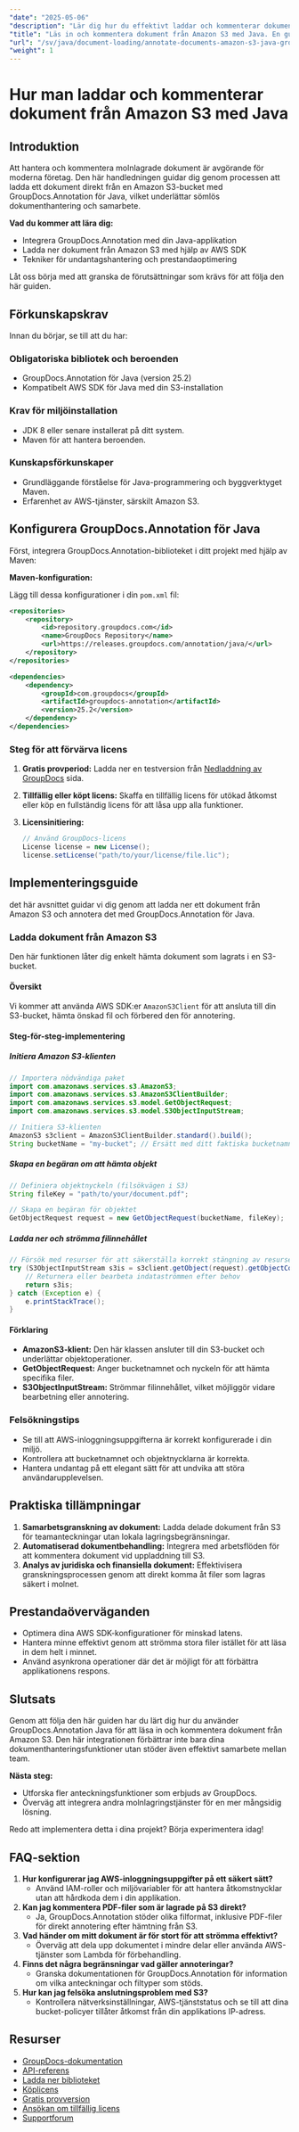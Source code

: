 ```yaml
---
"date": "2025-05-06"
"description": "Lär dig hur du effektivt laddar och kommenterar dokument som lagras på Amazon S3 med GroupDocs.Annotation i Java. Den här guiden behandlar integration, användning av AWS SDK och prestandaoptimering."
"title": "Läs in och kommentera dokument från Amazon S3 med Java. En guide för GroupDocs.Annotation-integration."
"url": "/sv/java/document-loading/annotate-documents-amazon-s3-java-groupdocs/"
"weight": 1
---
```


# Hur man laddar och kommenterar dokument från Amazon S3 med Java

## Introduktion

Att hantera och kommentera molnlagrade dokument är avgörande för moderna företag. Den här handledningen guidar dig genom processen att ladda ett dokument direkt från en Amazon S3-bucket med GroupDocs.Annotation för Java, vilket underlättar sömlös dokumenthantering och samarbete.

**Vad du kommer att lära dig:**
- Integrera GroupDocs.Annotation med din Java-applikation
- Ladda ner dokument från Amazon S3 med hjälp av AWS SDK
- Tekniker för undantagshantering och prestandaoptimering

Låt oss börja med att granska de förutsättningar som krävs för att följa den här guiden.

## Förkunskapskrav

Innan du börjar, se till att du har:

### Obligatoriska bibliotek och beroenden
- GroupDocs.Annotation för Java (version 25.2)
- Kompatibelt AWS SDK för Java med din S3-installation

### Krav för miljöinstallation
- JDK 8 eller senare installerat på ditt system.
- Maven för att hantera beroenden.

### Kunskapsförkunskaper
- Grundläggande förståelse för Java-programmering och byggverktyget Maven.
- Erfarenhet av AWS-tjänster, särskilt Amazon S3.

## Konfigurera GroupDocs.Annotation för Java

Först, integrera GroupDocs.Annotation-biblioteket i ditt projekt med hjälp av Maven:

**Maven-konfiguration:**

Lägg till dessa konfigurationer i din `pom.xml` fil:

```xml
<repositories>
    <repository>
        <id>repository.groupdocs.com</id>
        <name>GroupDocs Repository</name>
        <url>https://releases.groupdocs.com/annotation/java/</url>
    </repository>
</repositories>

<dependencies>
    <dependency>
        <groupId>com.groupdocs</groupId>
        <artifactId>groupdocs-annotation</artifactId>
        <version>25.2</version>
    </dependency>
</dependencies>
```

### Steg för att förvärva licens

1. **Gratis provperiod:** Ladda ner en testversion från [Nedladdning av GroupDocs](https://releases.groupdocs.com/annotation/java/) sida.
   
2. **Tillfällig eller köpt licens:** Skaffa en tillfällig licens för utökad åtkomst eller köp en fullständig licens för att låsa upp alla funktioner.

3. **Licensinitiering:**

   ```java
   // Använd GroupDocs-licens
   License license = new License();
   license.setLicense("path/to/your/license/file.lic");
   ```

## Implementeringsguide

det här avsnittet guidar vi dig genom att ladda ner ett dokument från Amazon S3 och annotera det med GroupDocs.Annotation för Java.

### Ladda dokument från Amazon S3

Den här funktionen låter dig enkelt hämta dokument som lagrats i en S3-bucket.

#### Översikt
Vi kommer att använda AWS SDK:er `AmazonS3Client` för att ansluta till din S3-bucket, hämta önskad fil och förbered den för annotering.

#### Steg-för-steg-implementering

##### Initiera Amazon S3-klienten

```java
// Importera nödvändiga paket
import com.amazonaws.services.s3.AmazonS3;
import com.amazonaws.services.s3.AmazonS3ClientBuilder;
import com.amazonaws.services.s3.model.GetObjectRequest;
import com.amazonaws.services.s3.model.S3ObjectInputStream;

// Initiera S3-klienten
AmazonS3 s3client = AmazonS3ClientBuilder.standard().build();
String bucketName = "my-bucket"; // Ersätt med ditt faktiska bucketnamn
```

##### Skapa en begäran om att hämta objekt

```java
// Definiera objektnyckeln (filsökvägen i S3)
String fileKey = "path/to/your/document.pdf";

// Skapa en begäran för objektet
GetObjectRequest request = new GetObjectRequest(bucketName, fileKey);
```

##### Ladda ner och strömma filinnehållet

```java
// Försök med resurser för att säkerställa korrekt stängning av resurser
try (S3ObjectInputStream s3is = s3client.getObject(request).getObjectContent()) {
    // Returnera eller bearbeta indataströmmen efter behov
    return s3is;
} catch (Exception e) {
    e.printStackTrace();
}
```

#### Förklaring
- **AmazonS3-klient:** Den här klassen ansluter till din S3-bucket och underlättar objektoperationer.
- **GetObjectRequest:** Anger bucketnamnet och nyckeln för att hämta specifika filer.
- **S3ObjectInputStream:** Strömmar filinnehållet, vilket möjliggör vidare bearbetning eller annotering.

### Felsökningstips
- Se till att AWS-inloggningsuppgifterna är korrekt konfigurerade i din miljö.
- Kontrollera att bucketnamnet och objektnycklarna är korrekta.
- Hantera undantag på ett elegant sätt för att undvika att störa användarupplevelsen.

## Praktiska tillämpningar
1. **Samarbetsgranskning av dokument:** Ladda delade dokument från S3 för teamanteckningar utan lokala lagringsbegränsningar.
2. **Automatiserad dokumentbehandling:** Integrera med arbetsflöden för att kommentera dokument vid uppladdning till S3.
3. **Analys av juridiska och finansiella dokument:** Effektivisera granskningsprocessen genom att direkt komma åt filer som lagras säkert i molnet.

## Prestandaöverväganden
- Optimera dina AWS SDK-konfigurationer för minskad latens.
- Hantera minne effektivt genom att strömma stora filer istället för att läsa in dem helt i minnet.
- Använd asynkrona operationer där det är möjligt för att förbättra applikationens respons.

## Slutsats
Genom att följa den här guiden har du lärt dig hur du använder GroupDocs.Annotation Java för att läsa in och kommentera dokument från Amazon S3. Den här integrationen förbättrar inte bara dina dokumenthanteringsfunktioner utan stöder även effektivt samarbete mellan team.

**Nästa steg:**
- Utforska fler anteckningsfunktioner som erbjuds av GroupDocs.
- Överväg att integrera andra molnlagringstjänster för en mer mångsidig lösning.

Redo att implementera detta i dina projekt? Börja experimentera idag!

## FAQ-sektion
1. **Hur konfigurerar jag AWS-inloggningsuppgifter på ett säkert sätt?**
   - Använd IAM-roller och miljövariabler för att hantera åtkomstnycklar utan att hårdkoda dem i din applikation.
2. **Kan jag kommentera PDF-filer som är lagrade på S3 direkt?**
   - Ja, GroupDocs.Annotation stöder olika filformat, inklusive PDF-filer för direkt annotering efter hämtning från S3.
3. **Vad händer om mitt dokument är för stort för att strömma effektivt?**
   - Överväg att dela upp dokumentet i mindre delar eller använda AWS-tjänster som Lambda för förbehandling.
4. **Finns det några begränsningar vad gäller annoteringar?**
   - Granska dokumentationen för GroupDocs.Annotation för information om vilka anteckningar och filtyper som stöds.
5. **Hur kan jag felsöka anslutningsproblem med S3?**
   - Kontrollera nätverksinställningar, AWS-tjänststatus och se till att dina bucket-policyer tillåter åtkomst från din applikations IP-adress.

## Resurser
- [GroupDocs-dokumentation](https://docs.groupdocs.com/annotation/java/)
- [API-referens](https://reference.groupdocs.com/annotation/java/)
- [Ladda ner biblioteket](https://releases.groupdocs.com/annotation/java/)
- [Köplicens](https://purchase.groupdocs.com/buy)
- [Gratis provversion](https://releases.groupdocs.com/annotation/java/)
- [Ansökan om tillfällig licens](https://purchase.groupdocs.com/temporary-license/)
- [Supportforum](https://forum.groupdocs.com/c/annotation/)